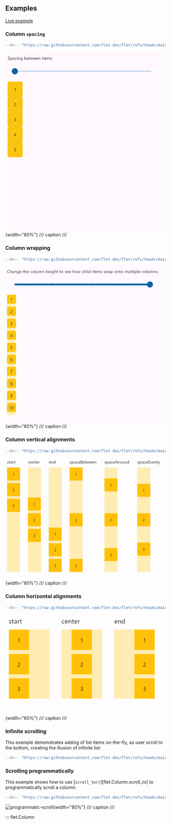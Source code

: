 ## Examples

[Live example](https://flet-controls-gallery.fly.dev/layout/column)

### Column `spacing`

```python
--8<-- "https://raw.githubusercontent.com/flet-dev/flet/refs/heads/main/sdk/python/examples/controls/column/spacing.py"
```

![spacing](https://raw.githubusercontent.com/flet-dev/flet/main/sdk/python/examples/controls/column/media/spacing.gif){width="80%"}
/// caption
///

### Column wrapping

```python
--8<-- "https://raw.githubusercontent.com/flet-dev/flet/refs/heads/main/sdk/python/examples/controls/column/wrap.py"
```

![wrap](https://raw.githubusercontent.com/flet-dev/flet/main/sdk/python/examples/controls/column/media/wrap.gif){width="80%"}
/// caption
///

### Column vertical alignments

```python
--8<-- "https://raw.githubusercontent.com/flet-dev/flet/refs/heads/main/sdk/python/examples/controls/column/alignment.py"
```

![alignment](https://raw.githubusercontent.com/flet-dev/flet/main/sdk/python/examples/controls/column/media/alignment.png){width="80%"}
/// caption
///

### Column horizontal alignments

```python
--8<-- "https://raw.githubusercontent.com/flet-dev/flet/refs/heads/main/sdk/python/examples/controls/column/horizontal-alignment.py"
```

![horizontal-alignment](https://raw.githubusercontent.com/flet-dev/flet/main/sdk/python/examples/controls/column/media/horizontal-alignment.png){width="80%"}
/// caption
///

### Infinite scrolling

This example demonstrates adding of list items on-the-fly, as user scroll to the bottom,
creating the illusion of infinite list:

```python
--8<-- "https://raw.githubusercontent.com/flet-dev/flet/refs/heads/main/sdk/python/examples/controls/column/infinite-scrolling.py"
```

### Scrolling programmatically

This example shows how to use [`scroll_to()`][flet.Column.scroll_to] to programmatically scroll a column:

```python
--8<-- "https://raw.githubusercontent.com/flet-dev/flet/refs/heads/main/sdk/python/examples/controls/column/programmatic-scroll.py"
```

![programmatic-scroll](https://raw.githubusercontent.com/flet-dev/flet/main/sdk/python/examples/controls/column/media/programmatic-scroll.gif){width="80%"}
/// caption
///

[//]: # (### Custom scrollbar)

::: flet.Column
